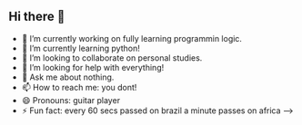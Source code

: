 ## Hi there 👋



- 🔭 I’m currently working on fully learning programmin logic.
- 🌱 I’m currently learning python!
- 👯 I’m looking to collaborate on personal studies.
- 🤔 I’m looking for help with everything!
- 💬 Ask me about nothing.
- 📫 How to reach me: you dont!
- 😄 Pronouns: guitar player
- ⚡ Fun fact: every 60 secs passed on brazil a minute passes on africa
-->

